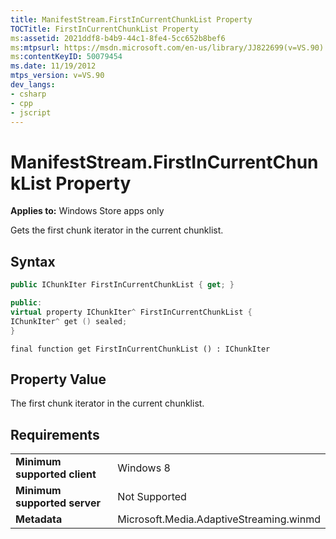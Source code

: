 ```yaml
---
title: ManifestStream.FirstInCurrentChunkList Property
TOCTitle: FirstInCurrentChunkList Property
ms:assetid: 2021ddf8-b4b9-44c1-8fe4-5cc652b8bef6
ms:mtpsurl: https://msdn.microsoft.com/en-us/library/JJ822699(v=VS.90)
ms:contentKeyID: 50079454
ms.date: 11/19/2012
mtps_version: v=VS.90
dev_langs:
- csharp
- cpp
- jscript
---
```


# ManifestStream.FirstInCurrentChunkList Property

**Applies to:** Windows Store apps only

Gets the first chunk iterator in the current chunklist.

## Syntax

```csharp
public IChunkIter FirstInCurrentChunkList { get; }
```

```cpp
public:
virtual property IChunkIter^ FirstInCurrentChunkList {
IChunkIter^ get () sealed;
}
```

```jscript
final function get FirstInCurrentChunkList () : IChunkIter
```

## Property Value

The first chunk iterator in the current chunklist.

## Requirements

|||
|--- |--- |
|**Minimum supported client**|Windows 8|
|**Minimum supported server**|Not Supported|
|**Metadata**|Microsoft.Media.AdaptiveStreaming.winmd|

